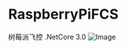 # RaspberryPiFCS
树莓派飞控 .NetCore 3.0
![Image](http://github.com/ningjx/RaspberryPiFMS/raw/master/RaspberryPiFCS/Resources/fcs.png)
